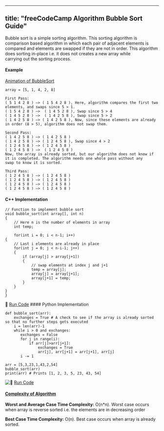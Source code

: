 
---
title: "freeCodeCamp Algorithm Bubble Sort Guide"
---

Bubble sort is a simple sorting algorithm. This sorting algorithm is comparison based algorithm in which each pair of adjacent elements is  
compared and elements are swapped if they are not in order. This algorithm does sorting in-place i.e. it does not creates a new array while  
carrying out the sorting process.

#### Example

[Animation of BubbleSort](http://www.sorting-algorithms.com/bubble-sort)

    array = [5, 1, 4, 2, 8]

    First Pass:
    ( 5 1 4 2 8 ) –> ( 1 5 4 2 8 ), Here, algorithm compares the first two elements, and swaps since 5 > 1.
    ( 1 5 4 2 8 ) –>  ( 1 4 5 2 8 ), Swap since 5 > 4
    ( 1 4 5 2 8 ) –>  ( 1 4 2 5 8 ), Swap since 5 > 2
    ( 1 4 2 5 8 ) –> ( 1 4 2 5 8 ), Now, since these elements are already in order (8 > 5), algorithm does not swap them.

    Second Pass:
    ( 1 4 2 5 8 ) –> ( 1 4 2 5 8 )
    ( 1 4 2 5 8 ) –> ( 1 2 4 5 8 ), Swap since 4 > 2
    ( 1 2 4 5 8 ) –> ( 1 2 4 5 8 )
    ( 1 2 4 5 8 ) –>  ( 1 2 4 5 8 )
    Now, the array is already sorted, but our algorithm does not know if it is completed. The algorithm needs one whole pass without any
    swap to know it is sorted.

    Third Pass:
    ( 1 2 4 5 8 ) –> ( 1 2 4 5 8 )
    ( 1 2 4 5 8 ) –> ( 1 2 4 5 8 )
    ( 1 2 4 5 8 ) –> ( 1 2 4 5 8 )
    ( 1 2 4 5 8 ) –> ( 1 2 4 5 8 )

#### C++ Implementation

    // Function to implement bubble sort
    void bubble_sort(int array[], int n)
    {
        // Here n is the number of elements in array
        int temp;

        for(int i = 0; i < n-1; i++)
    {
        // Last i elements are already in place
        for(int j = 0; j < n-i-1; j++)
        {
            if (array[j] > array[j+1])
            {
                // swap elements at index j and j+1
                temp = array[j];
                array[j] = array[j+1];
                array[j+1] = temp;
            }
        }
    }
    }

:rocket: [Run Code](https://repl.it/CXif) #### Python Implementation  

    def bubble_sort(arr):
        exchanges = True # A check to see if the array is already sorted so that no further steps gets executed
        i = len(arr)-1
        while i > 0 and exchanges:
           exchanges = False
           for j in range(i):
               if arr[j]>arr[j+1]:
                   exchanges = True
                   arr[j], arr[j+1] = arr[j+1], arr[j]
           i -= 1

    arr = [5,3,23,1,43,2,54]
    bubble_sort(arr)
    print(arr) # Prints [1, 2, 3, 5, 23, 43, 54]

![:rocket:](https://forum.freecodecamp.com/images/emoji/emoji_one/rocket.png?v=3 ":rocket:") [Run Code](https://repl.it/CW0M/1)

#### [Complexity of Algorithm](https://www.freecodecamp.com/videos/big-o-notation-what-it-is-and-why-you-should-care)

**Worst and Average Case Time Complexity:** O(n*n). Worst case occurs when array is reverse sorted i.e. the elements are in decreasing order

**Best Case Time Complexity:** O(n). Best case occurs when array is already sorted.
